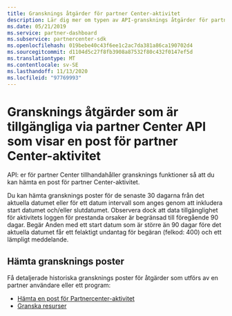 ```yaml
---
title: Gransknings åtgärder för partner Center-aktivitet
description: Lär dig mer om typen av API-gransknings åtgärder för partner Center som du kan använda för att hämta en post för partner Center-aktivitet.
ms.date: 05/21/2019
ms.service: partner-dashboard
ms.subservice: partnercenter-sdk
ms.openlocfilehash: 019bebe40c43f6ee1c2ac7da381a86ca190702d4
ms.sourcegitcommit: d1104d5c27f8fb3908a87532f80c432f0147ef5d
ms.translationtype: MT
ms.contentlocale: sv-SE
ms.lasthandoff: 11/13/2020
ms.locfileid: "97769993"
---
```

# <a name="audit-operations-available-via-partner-center-api-that-show-a-record-of-partner-center-activity"></a>Gransknings åtgärder som är tillgängliga via partner Center API som visar en post för partner Center-aktivitet

API: er för partner Center tillhandahåller gransknings funktioner så att du kan hämta en post för partner Center-aktivitet.

Du kan hämta gransknings poster för de senaste 30 dagarna från det aktuella datumet eller för ett datum intervall som anges genom att inkludera start datumet och/eller slutdatumet. Observera dock att data tillgänglighet för aktivitets loggen för prestanda orsaker är begränsad till föregående 90 dagar. Begär Anden med ett start datum som är större än 90 dagar före det aktuella datumet får ett felaktigt undantag för begäran (felkod: 400) och ett lämpligt meddelande.

## <a name="retrieve-audit-records"></a>Hämta gransknings poster

Få detaljerade historiska gransknings poster för åtgärder som utförs av en partner användare eller ett program:

- [Hämta en post för Partnercenter-aktivitet](get-a-record-of-partner-center-activity-by-user.md)
- [Granska resurser](auditing-resources.md)